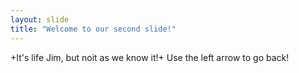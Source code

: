 ```yaml
---
layout: slide
title: "Welcome to our second slide!"
---
```

+It's life Jim, but noit as we know it!+
Use the left arrow to go back!

